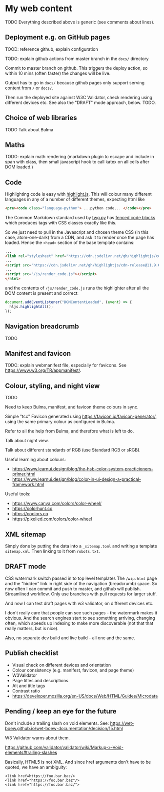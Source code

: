 # My web content

TODO Everything described above is generic (see comments about lines).

## Deployment e.g. on GitHub pages

TOOD: reference github, explain configuration

TODO: explain github actions from master branch in the `docs/` directory

Commit to master branch on github. This triggers the deploy action, so within 10 mins (often faster) the changes will be live.

Output has to go in `docs/` because github pages only support serving content from `/` or `docs/`.

Then run the deployed site against W3C Validator, check rendering using different devices etc. See also the "DRAFT" mode approach, below. TODO.

## Choice of web libraries

TODO Talk about Bulma

## Maths

TODO: explain math rendering (markdown plugin to escape and include in span with class, then small javascript hook to call katex on all cells after DOM loaded.)

## Code

Highlighting code is easy with [highlight.js](https://highlightjs.org). This will colour many different languages in any of a number of different themes, expecting html like

```HTML
<pre><code class="language-python"> ...python code... </code></pre>
```

The Common Markdown standard used by [twg.py](twg.html) has [fenced code blocks](https://spec.commonmark.org/0.31.2/#fenced-code-blocks) which produces tags with CSS classes exactly like this.

So we just need to pull in the Javascript and chosen theme CSS (in this case, atom-one-dark) from a CDN, and ask it to render once the page has loaded. Hence the `<head>` section of the base template contains:

```HTML
...
<link rel="stylesheet" href="https://cdn.jsdelivr.net/gh/highlightjs/cdn-release@11.9.0/build/styles/atom-one-dark.min.css">
...
<script src="https://cdn.jsdelivr.net/gh/highlightjs/cdn-release@11.9.0/build/highlight.min.js" crossorigin="anonymous"></script>
...
<script src="/js/render_code.js"></script>
</html>
```

and the contents of `/js/render_code.js` runs the highlighter after all the DOM content is present and correct:

```Javascript
document.addEventListener("DOMContentLoaded", (event) => {
  hljs.highlightAll();
});
```

## Navigation breadcrumb

TODO

## Manifest and favicon

TODO: explain webmanifest file, especially for favicons. See https://www.w3.org/TR/appmanifest/.

## Colour, styling, and night view

TODO

Need to keep Bulma, manifest, and favicon theme colours in sync.

Simple "tcc" Favicon generated using https://favicon.io/favicon-generator/, using the same primary colour as configured in Bulma.

Refer to all the help from Bulma, and therefore what is left to do.

Talk about night view.

Talk about different standards of RGB (use Standard RGB or sRGB).

Useful learning about colours:

- https://www.learnui.design/blog/the-hsb-color-system-practicioners-primer.html
- https://www.learnui.design/blog/color-in-ui-design-a-practical-framework.html

Useful tools:

- https://www.canva.com/colors/color-wheel/
- https://colorhunt.co
- https://coolors.co
- https://pixelied.com/colors/color-wheel

## XML sitemap

Simply done by putting the data into a `_sitemap.toml` and writing a template `sitemap.xml`. Then linking to it from `robots.txt`.

## DRAFT mode

CSS watermark
switch passed in to top level templates
The `/wip.html` page and the "hidden" link in right side of the navigation (breadcrumb) space.
So now often I can commit and push to master, and github will publish. Streamlined workflow. Only use branches with pull requests for larger stuff.

And now I can test draft pages with w3 validator, on different devices etc.

I don't really care that people can see such pages - the watermark makes it obvious.
And the search engines start to see something arriving, changing often, which speeds up indexing to make more discoverable (not that that really matters, but is nice).

Also, no separate dev build and live build - all one and the same.

## Publish checklist

- Visual check on different devices and orientation
- Colour consistency (e.g. manifest, favicon, and page theme)
- W3Validator
- Page titles and descriptions
- Alt and title tags
- Contrast ratio
- https://developer.mozilla.org/en-US/docs/Web/HTML/Guides/Microdata

## Pending / keep an eye for the future

Don't include a trailing slash on void elements. See:
https://wet-boew.github.io/wet-boew-documentation/decision/15.html

W3 Validator warns about them.

https://github.com/validator/validator/wiki/Markup-»-Void-elements#trailing-slashes

Basically, HTML5 is not XML. And since href arguments don't have to be quoted, we have an ambiguity:

```
<link href=https://foo.bar.baz/>
<link href="https://foo.bar.baz"/>
<link href="https://foo.bar.baz/">
```
